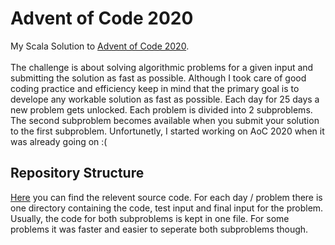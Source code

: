 # Advent of Code 2020
My Scala Solution to [Advent of Code 2020](https://adventofcode.com). <br>
<br>
The challenge is about solving algorithmic problems for a given input and submitting the solution as fast as possible. 
Although I took care of good coding practice and efficiency keep in mind that the primary goal is to develope any workable solution as fast as possible.
Each day for 25 days a new problem gets unlocked. Each problem
is divided into 2 subproblems. The second subproblem becomes available when you submit your solution to the first subproblem. 
Unfortunetly, I started working on AoC 2020 when it was already going on :(

## Repository Structure 
[Here](advent_of_code_2020/src/main/scala/) you can find the relevent source code. For each day / problem there is one directory containing the code, 
test input and final input for the problem. Usually, the code for both subproblems is kept in one file. For some problems it was faster and easier to seperate 
both subproblems though. 
